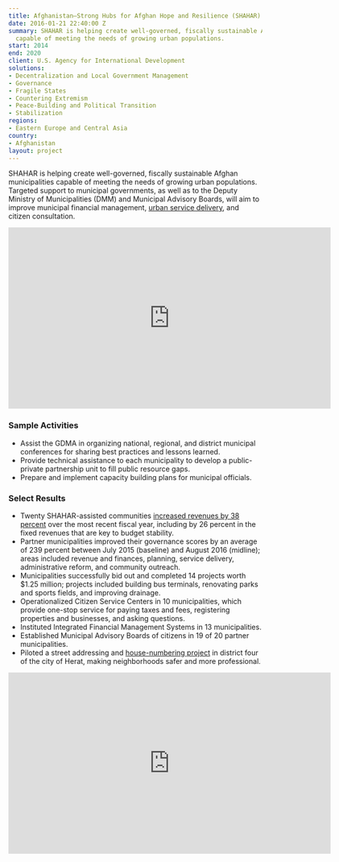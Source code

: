 ```yaml
---
title: Afghanistan—Strong Hubs for Afghan Hope and Resilience (SHAHAR)
date: 2016-01-21 22:40:00 Z
summary: SHAHAR is helping create well-governed, fiscally sustainable Afghan municipalities
  capable of meeting the needs of growing urban populations.
start: 2014
end: 2020
client: U.S. Agency for International Development
solutions:
- Decentralization and Local Government Management
- Governance
- Fragile States
- Countering Extremism
- Peace-Building and Political Transition
- Stabilization
regions:
- Eastern Europe and Central Asia
country:
- Afghanistan
layout: project
---
```


SHAHAR is helping create well-governed, fiscally sustainable Afghan municipalities capable of meeting the needs of growing urban populations. Targeted support to municipal governments, as well as to the Deputy Ministry of Municipalities (DMM)  and Municipal Advisory Boards, will aim to improve municipal financial management, [urban service delivery](http://dai-global-developments.com/articles/afghan-cities-assisted-by-usaid-project-achieve-highest-ratings-in-citizen-survey/), and citizen consultation.

<iframe src="https://player.vimeo.com/video/370977918" width="640" height="360" frameborder="0" allow="autoplay; fullscreen" allowfullscreen></iframe>

###  Sample Activities

* Assist the GDMA in organizing national, regional, and district municipal conferences for sharing best practices and lessons learned.
* Provide technical assistance to each municipality to develop a public-private partnership unit to fill public resource gaps.
* Prepare and implement capacity building plans for municipal officials.

### Select Results

* Twenty SHAHAR-assisted communities [increased revenues by 38 percent](http://dai-global-developments.com/articles/afghan-municipalities-raise-more-revenues-deliver-better-services-enhance-stability?utm_source=daidotcom) over the most recent fiscal year, including by 26 percent in the fixed revenues that are key to budget stability.
* Partner municipalities improved their governance scores by an average of 239 percent between July 2015 (baseline) and August 2016 (midline); areas included revenue and finances, planning, service delivery, administrative reform, and community outreach.
* Municipalities successfully bid out and completed 14 projects worth $1.25 million; projects included building bus terminals, renovating parks and sports fields, and improving drainage.
* Operationalized Citizen Service Centers in 10 municipalities, which provide one-stop service for paying taxes and fees, registering properties and businesses, and asking questions.
* Instituted Integrated Financial Management Systems in 13 municipalities.
* Established Municipal Advisory Boards of citizens in 19 of 20 partner municipalities. 
* Piloted a street addressing and [house-numbering project](https://www.usaid.gov/news-information/news/street-addressing-saves-business-herat) in district four of the city of Herat, making neighborhoods safer and more professional.        

[1]: https://assetify-dai.com/projects/SHAHAR.jpg

<iframe src="https://player.vimeo.com/video/204593033" width="640" height="360" frameborder="0" webkitallowfullscreen mozallowfullscreen allowfullscreen></iframe>